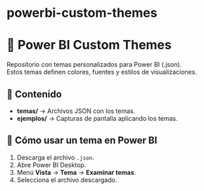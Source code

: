 # powerbi-custom-themes
# 🎨 Power BI Custom Themes

Repositorio con temas personalizados para Power BI (.json).  
Estos temas definen colores, fuentes y estilos de visualizaciones.

## 📂 Contenido
- **temas/** → Archivos JSON con los temas.
- **ejemplos/** → Capturas de pantalla aplicando los temas.

## 🚀 Cómo usar un tema en Power BI
1. Descarga el archivo `.json`.
2. Abre Power BI Desktop.
3. Menú **Vista** → **Tema** → **Examinar temas**.
4. Selecciona el archivo descargado.
